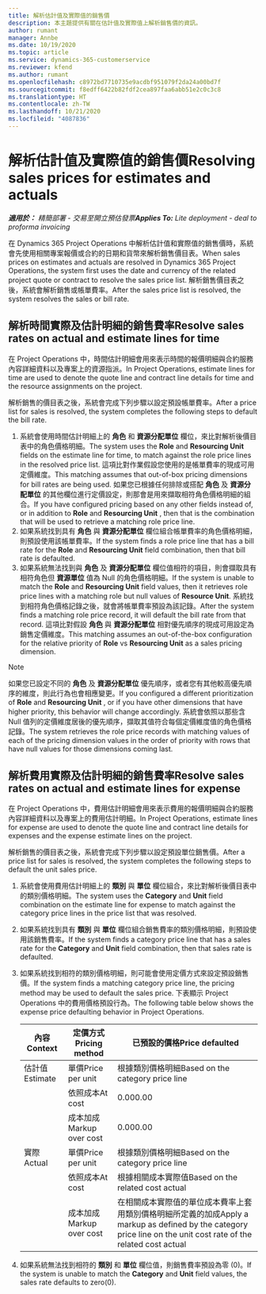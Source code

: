```yaml
---
title: 解析估計值及實際值的銷售價
description: 本主題提供有關在估計值及實際值上解析銷售價的資訊。
author: rumant
manager: Annbe
ms.date: 10/19/2020
ms.topic: article
ms.service: dynamics-365-customerservice
ms.reviewer: kfend
ms.author: rumant
ms.openlocfilehash: c8972bd7710735e9acdbf951079f2da24a00bd7f
ms.sourcegitcommit: f8edff6422b82fdf2cea897faa6abb51e2c0c3c8
ms.translationtype: HT
ms.contentlocale: zh-TW
ms.lasthandoff: 10/21/2020
ms.locfileid: "4087836"
---
```

# <a name="resolving-sales-prices-for-estimates-and-actuals"></a><span data-ttu-id="727b6-103">解析估計值及實際值的銷售價</span><span class="sxs-lookup"><span data-stu-id="727b6-103">Resolving sales prices for estimates and actuals</span></span>

<span data-ttu-id="727b6-104">_**適用於：** 精簡部署 - 交易至開立預估發票_</span><span class="sxs-lookup"><span data-stu-id="727b6-104">_**Applies To:** Lite deployment - deal to proforma invoicing_</span></span>

<span data-ttu-id="727b6-105">在 Dynamics 365 Project Operations 中解析估計值和實際值的銷售價時，系統會先使用相關專案報價或合約的日期和貨幣來解析銷售價目表。</span><span class="sxs-lookup"><span data-stu-id="727b6-105">When sales prices on estimates and actuals are resolved in Dynamics 365 Project Operations, the system first uses the date and currency of the related project quote or contract to resolve the sales price list.</span></span> <span data-ttu-id="727b6-106">解析銷售價目表之後，系統會解析銷售或帳單費率。</span><span class="sxs-lookup"><span data-stu-id="727b6-106">After the sales price list is resolved, the system resolves the sales or bill rate.</span></span>

## <a name="resolve-sales-rates-on-actual-and-estimate-lines-for-time"></a><span data-ttu-id="727b6-107">解析時間實際及估計明細的銷售費率</span><span class="sxs-lookup"><span data-stu-id="727b6-107">Resolve sales rates on actual and estimate lines for time</span></span>

<span data-ttu-id="727b6-108">在 Project Operations 中，時間估計明細會用來表示時間的報價明細與合約服務內容詳細資料以及專案上的資源指派。</span><span class="sxs-lookup"><span data-stu-id="727b6-108">In Project Operations, estimate lines for time are used to denote the quote line and contract line details for time and the resource assignments on the project.</span></span>

<span data-ttu-id="727b6-109">解析銷售的價目表之後，系統會完成下列步驟以設定預設帳單費率。</span><span class="sxs-lookup"><span data-stu-id="727b6-109">After a price list for sales is resolved, the system completes the following steps to default the bill rate.</span></span>

1. <span data-ttu-id="727b6-110">系統會使用時間估計明細上的 **角色** 和 **資源分配單位** 欄位，來比對解析後價目表中的角色價格明細。</span><span class="sxs-lookup"><span data-stu-id="727b6-110">The system uses the **Role** and **Resourcing Unit** fields on the estimate line for time, to match against the role price lines in the resolved price list.</span></span> <span data-ttu-id="727b6-111">這項比對作業假設您使用的是帳單費率的現成可用定價維度。</span><span class="sxs-lookup"><span data-stu-id="727b6-111">This matching assumes that out-of-box pricing dimensions for bill rates are being used.</span></span> <span data-ttu-id="727b6-112">如果您已根據任何排除或搭配 **角色** 及 **資源分配單位** 的其他欄位進行定價設定，則那會是用來擷取相符角色價格明細的組合。</span><span class="sxs-lookup"><span data-stu-id="727b6-112">If you have configured pricing based on any other fields instead of, or in addition to **Role** and **Resourcing Unit** , then that is the combination that will be used to retrieve a matching role price line.</span></span>
2. <span data-ttu-id="727b6-113">如果系統找到具有 **角色** 與 **資源分配單位** 欄位組合帳單費率的角色價格明細，則預設使用該帳單費率。</span><span class="sxs-lookup"><span data-stu-id="727b6-113">If the system finds a role price line that has a bill rate for the **Role** and **Resourcing Unit** field combination, then that bill rate is defaulted.</span></span>
3. <span data-ttu-id="727b6-114">如果系統無法找到與 **角色** 及 **資源分配單位** 欄位值相符的項目，則會擷取具有相符角色但 **資源單位** 值為 Null 的角色價格明細。</span><span class="sxs-lookup"><span data-stu-id="727b6-114">If the system is unable to match the **Role** and **Resourcing Unit** field values, then it retrieves role price lines with a matching role but null values of **Resource Unit**.</span></span> <span data-ttu-id="727b6-115">系統找到相符角色價格記錄之後，就會將帳單費率預設為該記錄。</span><span class="sxs-lookup"><span data-stu-id="727b6-115">After the system finds a matching role price record, it will default the bill rate from that record.</span></span> <span data-ttu-id="727b6-116">這項比對假設 **角色** 與 **資源分配單位** 相對優先順序的現成可用設定為銷售定價維度。</span><span class="sxs-lookup"><span data-stu-id="727b6-116">This matching assumes an out-of-the-box configuration for the relative priority of **Role** vs **Resourcing Unit** as a sales pricing dimension.</span></span>

> [!NOTE]
> <span data-ttu-id="727b6-117">如果您已設定不同的 **角色** 及 **資源分配單位** 優先順序，或者您有其他較高優先順序的維度，則此行為也會相應變更。</span><span class="sxs-lookup"><span data-stu-id="727b6-117">If you configured a different prioritization of **Role** and **Resourcing Unit** , or if you have other dimensions that have higher priority, this behavior will change accordingly.</span></span> <span data-ttu-id="727b6-118">系統會依照以那些含 Null 值列的定價維度居後的優先順序，擷取其值符合每個定價維度值的角色價格記錄。</span><span class="sxs-lookup"><span data-stu-id="727b6-118">The system retrieves the role price records with matching values of each of the pricing dimension values in the order of priority with rows that have null values for those dimensions coming last.</span></span>

## <a name="resolve-sales-rates-on-actual-and-estimate-lines-for-expense"></a><span data-ttu-id="727b6-119">解析費用實際及估計明細的銷售費率</span><span class="sxs-lookup"><span data-stu-id="727b6-119">Resolve sales rates on actual and estimate lines for expense</span></span>

<span data-ttu-id="727b6-120">在 Project Operations 中，費用估計明細會用來表示費用的報價明細與合約服務內容詳細資料以及專案上的費用估計明細。</span><span class="sxs-lookup"><span data-stu-id="727b6-120">In Project Operations, estimate lines for expense are used to denote the quote line and contract line details for expenses and the expense estimate lines on the project.</span></span>

<span data-ttu-id="727b6-121">解析銷售的價目表之後，系統會完成下列步驟以設定預設單位銷售價。</span><span class="sxs-lookup"><span data-stu-id="727b6-121">After a price list for sales is resolved, the system completes the following steps to default the unit sales price.</span></span>

1. <span data-ttu-id="727b6-122">系統會使用費用估計明細上的 **類別** 與 **單位** 欄位組合，來比對解析後價目表中的類別價格明細。</span><span class="sxs-lookup"><span data-stu-id="727b6-122">The system uses the **Category** and **Unit** field combination on the estimate line for expense to match against the category price lines in the price list that was resolved.</span></span>
2. <span data-ttu-id="727b6-123">如果系統找到具有 **類別** 與 **單位** 欄位組合銷售費率的類別價格明細，則預設使用該銷售費率。</span><span class="sxs-lookup"><span data-stu-id="727b6-123">If the system finds a category price line that has a sales rate for the **Category** and **Unit** field combination, then that sales rate is defaulted.</span></span>
3. <span data-ttu-id="727b6-124">如果系統找到相符的類別價格明細，則可能會使用定價方式來設定預設銷售價。</span><span class="sxs-lookup"><span data-stu-id="727b6-124">If the system finds a matching category price line, the pricing method may be used to default the sales price.</span></span> <span data-ttu-id="727b6-125">下表顯示 Project Operations 中的費用價格預設行為。</span><span class="sxs-lookup"><span data-stu-id="727b6-125">The following table below shows the expense price defaulting behavior in Project Operations.</span></span>

    | <span data-ttu-id="727b6-126">內容</span><span class="sxs-lookup"><span data-stu-id="727b6-126">Context</span></span> | <span data-ttu-id="727b6-127">定價方式</span><span class="sxs-lookup"><span data-stu-id="727b6-127">Pricing method</span></span> | <span data-ttu-id="727b6-128">已預設的價格</span><span class="sxs-lookup"><span data-stu-id="727b6-128">Price defaulted</span></span> |
    | --- | --- | --- |
    | <span data-ttu-id="727b6-129">估計值</span><span class="sxs-lookup"><span data-stu-id="727b6-129">Estimate</span></span> | <span data-ttu-id="727b6-130">單價</span><span class="sxs-lookup"><span data-stu-id="727b6-130">Price per unit</span></span> | <span data-ttu-id="727b6-131">根據類別價格明細</span><span class="sxs-lookup"><span data-stu-id="727b6-131">Based on the category price line</span></span> |
    | &nbsp; | <span data-ttu-id="727b6-132">依照成本</span><span class="sxs-lookup"><span data-stu-id="727b6-132">At cost</span></span> | <span data-ttu-id="727b6-133">0.00</span><span class="sxs-lookup"><span data-stu-id="727b6-133">0.00</span></span> |
    | &nbsp; | <span data-ttu-id="727b6-134">成本加成</span><span class="sxs-lookup"><span data-stu-id="727b6-134">Markup over cost</span></span> | <span data-ttu-id="727b6-135">0.00</span><span class="sxs-lookup"><span data-stu-id="727b6-135">0.00</span></span> |
    | <span data-ttu-id="727b6-136">實際</span><span class="sxs-lookup"><span data-stu-id="727b6-136">Actual</span></span> | <span data-ttu-id="727b6-137">單價</span><span class="sxs-lookup"><span data-stu-id="727b6-137">Price per unit</span></span> | <span data-ttu-id="727b6-138">根據類別價格明細</span><span class="sxs-lookup"><span data-stu-id="727b6-138">Based on the category price line</span></span> |
    | &nbsp; | <span data-ttu-id="727b6-139">依照成本</span><span class="sxs-lookup"><span data-stu-id="727b6-139">At cost</span></span> | <span data-ttu-id="727b6-140">根據相關成本實際值</span><span class="sxs-lookup"><span data-stu-id="727b6-140">Based on the related cost actual</span></span> |
    | &nbsp; | <span data-ttu-id="727b6-141">成本加成</span><span class="sxs-lookup"><span data-stu-id="727b6-141">Markup over cost</span></span> | <span data-ttu-id="727b6-142">在相關成本實際值的單位成本費率上套用類別價格明細所定義的加成</span><span class="sxs-lookup"><span data-stu-id="727b6-142">Apply a markup as defined by the category price line on the unit cost rate of the related cost actual</span></span> |

4. <span data-ttu-id="727b6-143">如果系統無法找到相符的 **類別** 和 **單位** 欄位值，則銷售費率預設為零 (0)。</span><span class="sxs-lookup"><span data-stu-id="727b6-143">If the system is unable to match the **Category** and **Unit** field values, the sales rate defaults to zero(0).</span></span>
